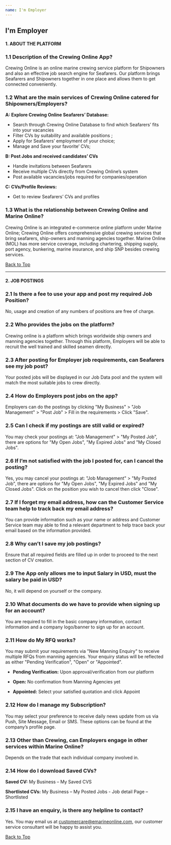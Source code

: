 ```yaml
---
name: I'm Employer
---
```


## I'm Employer

#### 1.	ABOUT THE PLATFORM

### 1.1	Description of the Crewing Online App?

Crewing Online is an online marine crewing service platform for Shipowners and also an effective job search engine for Seafarers. Our platform brings Seafarers and Shipowners together in one place and allows them to get connected conveniently.

### 1.2	What are the main services of Crewing Online catered for Shipowners/Employers?

**A: Explore Crewing Online Seafarers’ Database:**

- Search through Crewing Online Database to find which Seafarers’ fits into your vacancies 
- Filter CVs by suitability and available positions ;
- Apply for Seafarers’ employment of your choice;
- Manage and Save your favorite’ CVs;

**B: Post Jobs and received candidates’ CVs**

- Handle invitations between Seafarers 
- Receive multiple CVs directly from Crewing Online’s system
- Post available vacancies/jobs required for companies/operation

**C: CVs/Profile Reviews:** 

- Get to review Seafarers’ CVs and profiles

### 1.3	What is the relationship between Crewing Online and Marine Online?

Crewing Online is an integrated e-commerce online platform under Marine Online; Crewing Online offers comprehensive global crewing services that bring seafarers, ship-owners and manning agencies together. Marine Online (MOL) has more service coverage, including chartering, shipping supply, port agency, bunkering, marine insurance, and ship SNP besides crewing services.

 [Back to Top](employer#)

---

#### 2.	JOB POSTINGS

### 2.1	Is there a fee to use your app and post my required Job Position? 

No, usage and creation of any numbers of positions are free of charge.

### 2.2	Who provides the jobs on the platform? 

Crewing online is a platform which brings worldwide ship owners and manning agencies together. Through this platform, Employers will be able to recruit the well trained and skilled seamen directly. 

### 2.3	After posting for Employer job requirements, can Seafarers see my job post? 

Your posted jobs will be displayed in our Job Data pool and the system will match the most suitable jobs to crew directly.

### 2.4	How do Employers post jobs on the app? 

Employers can do the postings by clicking "My Business" > "Job Management" > "Post Job" > Fill in the requirements > Click "Save".

### 2.5	Can I check if my postings are still valid or expired? 

You may check your postings at:  "Job Management" > "My Posted Job", there are options for "My Open Jobs", "My Expired Jobs" and "My Closed Jobs".

### 2.6	If I’m not satisfied with the job I posted for, can I cancel the posting? 

Yes, you may cancel your postings at: "Job Management" > "My Posted Job", there are options for "My Open Jobs", "My Expired Jobs" and "My Closed Jobs". Click on the position you wish to cancel then click "Close".

### 2.7	If I forget my email address, how can the Customer Service team help to track back my email address? 

You can provide information such as your name or address and Customer Service team may able to find a relevant department to help trace back your email based on the information provided.

### 2.8	Why can’t I save my job postings? 

Ensure that all required fields are filled up in order to proceed to the next section of CV creation.

### 2.9	The App only allows me to input Salary in USD, must the salary be paid in USD? 

No, it will depend on yourself or the company.

### 2.10	What documents do we have to provide when signing up for an account? 

You are required to fill in the basic company information, contact information and a company logo/banner to sign up for an account.

### 2.11	How do My RFQ works? 

You may submit your requirements via "New Manning Enquiry" to receive multiple RFQs from manning agencies. Your enquiry status will be reflected as either "Pending Verification", "Open" or "Appointed". 

-	**Pending Verification:** Upon approval/verification from our platform

-	**Open:** No confirmation from Manning Agencies yet

-	**Appointed:** Select your satisfied quotation and click Appoint

### 2.12	How do I manage my Subscription? 

You may select your preference to receive daily news update from us via Push, Site Message, Email or SMS. These options can be found at the company’s profile page. 

### 2.13	Other than Crewing, can Employers engage in other services within Marine Online? 

Depends on the trade that each individual company involved in.

### 2.14	How do I download Saved CVs?

**Saved CV:** My Business – My Saved CVS 

**Shortlisted CVs:** My Business – My Posted Jobs  - Job detail Page – Shortlisted

### 2.15	I have an enquiry, is there any helpline to contact? 

Yes. You may email us at [customercare@emarineonline.com](mailto:customercare@emarineonline.com), our customer service consultant will be happy to assist you.

 [Back to Top](employer#)
